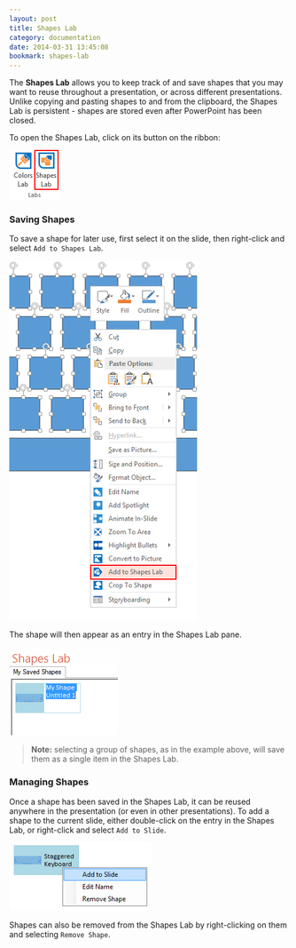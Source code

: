 ```yaml
---
layout: post
title: Shapes Lab
category: documentation
date: 2014-03-31 13:45:08
bookmark: shapes-lab
---
```


The **Shapes Lab** allows you to keep track of and save shapes that you may want to reuse throughout a presentation, or across different presentations. Unlike copying and pasting shapes to and from the clipboard, the Shapes Lab is persistent - shapes are stored even after PowerPoint has been closed.

To open the Shapes Lab, click on its button on the ribbon:

<img class="box-shadow" src="./img/docs/shapes-lab-1.png">

### Saving Shapes

To save a shape for later use, first select it on the slide, then right-click and select `Add to Shapes Lab`.

<img class="box-shadow" src="./img/docs/shapes-lab-2.png">

The shape will then appear as an entry in the Shapes Lab pane.

<img class="box-shadow" src="./img/docs/shapes-lab-3.png">

> **Note:** selecting a group of shapes, as in the example above, will save them as a single item in the Shapes Lab.

### Managing Shapes

Once a shape has been saved in the Shapes Lab, it can be reused anywhere in the presentation (or even in other presentations). To add a shape to the current slide, either double-click on the entry in the Shapes Lab, or right-click and select `Add to Slide`.

<img class="box-shadow" src="./img/docs/shapes-lab-4.png">

Shapes can also be removed from the Shapes Lab by right-clicking on them and selecting `Remove Shape`.